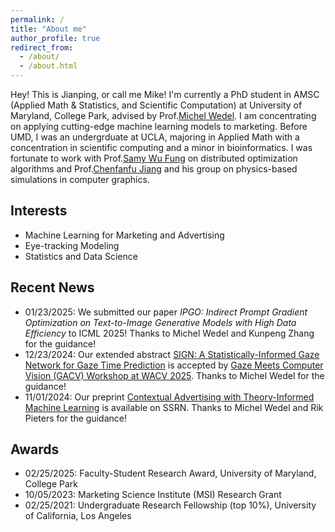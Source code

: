 ```yaml
---
permalink: /
title: "About me"
author_profile: true
redirect_from: 
  - /about/
  - /about.html
---
```


Hey! This is Jianping, or call me Mike! I'm currently a PhD student in AMSC (Applied Math & Statistics, and Scientific Computation) at University of Maryland, College Park, advised by Prof.[Michel Wedel](https://www.rhsmith.umd.edu/directory/michel-wedel). I am concentrating on applying cutting-edge machine learning models to marketing. Before UMD, I was an undergrduate at UCLA, majoring in Applied Math with a concentration in scientific computing and a minor in bioinformatics. I was fortunate to work with Prof.[Samy Wu Fung](https://swufung.github.io/) on distributed optimization algorithms and Prof.[Chenfanfu Jiang](https://www.math.ucla.edu/~cffjiang/) and his group on physics-based simulations in computer graphics.

Interests
------
* Machine Learning for Marketing and Advertising
* Eye-tracking Modeling
* Statistics and Data Science

Recent News
------
* 01/23/2025: We submitted our paper *IPGO: Indirect Prompt Gradient Optimization on Text-to-Image Generative Models with High Data Efficiency* to ICML 2025! Thanks to Michel Wedel and Kunpeng Zhang for the guidance!
* 12/23/2024: Our extended abstract [SIGN: A Statistically-Informed Gaze Network for Gaze Time Prediction](https://arxiv.org/pdf/2501.17422?) is accepted by [Gaze Meets Computer Vision (GACV) Workshop at WACV 2025](https://sites.google.com/view/gmcv-workshop-wacv2025). Thanks to Michel Wedel for the guidance!
* 11/01/2024: Our preprint [Contextual Advertising with Theory-Informed Machine Learning](https://papers.ssrn.com/sol3/papers.cfm?abstract_id=5007216) is available on SSRN. Thanks to Michel Wedel and Rik Pieters for the guidance!

Awards
------
* 02/25/2025: Faculty-Student Research Award, University of Maryland, College Park
* 10/05/2023: Marketing Science Institute (MSI) Research Grant
* 02/25/2021: Undergraduate Research Fellowship (top 10%), University of California, Los Angeles

<!-- A data-driven personal website
====== -->
